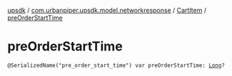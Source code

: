 [upsdk](../../index.md) / [com.urbanpiper.upsdk.model.networkresponse](../index.md) / [CartItem](index.md) / [preOrderStartTime](./pre-order-start-time.md)

# preOrderStartTime

`@SerializedName("pre_order_start_time") var preOrderStartTime: `[`Long`](https://kotlinlang.org/api/latest/jvm/stdlib/kotlin/-long/index.html)`?`